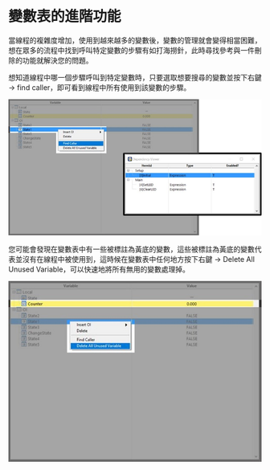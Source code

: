 # 變數表的進階功能

當線程的複雜度增加，使用到越來越多的變數後，變數的管理就會變得相當困難，想在眾多的流程中找到呼叫特定變數的步驟有如打海撈針，此時尋找參考與一件刪除的功能就解決您的問題。

想知道線程中哪一個步驟呼叫到特定變數時，只要選取想要搜尋的變數並按下右鍵 -&gt; find caller，即可看到線程中所有使用到該變數的步驟。

![](../../../.gitbook/assets/_findcaller.JPG)

您可能會發現在變數表中有一些被標註為黃底的變數，這些被標註為黃底的變數代表並沒有在線程中被使用到，這時候在變數表中任何地方按下右鍵 -&gt; Delete All Unused Variable，可以快速地將所有無用的變數處理掉。

![](../../../.gitbook/assets/_deletenotuse.JPG)

